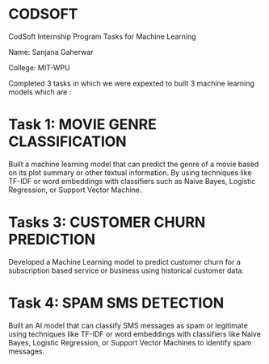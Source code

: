 # CODSOFT
CodSoft Internship Program Tasks for Machine Learning 

Name: Sanjana Gaherwar

College: MIT-WPU 

Completed 3 tasks in which we were expexted to built 3 machine learning models which are :

# Task 1: MOVIE GENRE CLASSIFICATION
Built a machine learning model that can predict the genre of a movie based on its plot summary or other textual information. By using techniques like TF-IDF or word embeddings with classifiers such as Naive Bayes, Logistic Regression, or Support Vector Machine.

# Tasks 3: CUSTOMER CHURN PREDICTION
Developed a  Machine Learning model to predict customer churn for a subscription based service or business using historical customer data.

# Task 4: SPAM SMS DETECTION
Built an AI model that can classify SMS messages as spam or legitimate using techniques like TF-IDF or word embeddings with classifiers like Naive Bayes, Logistic Regression, or Support Vector Machines to identify spam messages.


